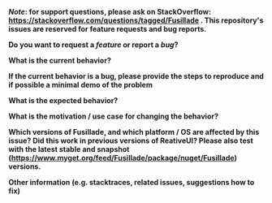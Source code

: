 ***Note*: for support questions, please ask on StackOverflow: https://stackoverflow.com/questions/tagged/Fusillade . This repository's issues are reserved for feature requests and bug reports.**

**Do you want to request a *feature* or report a *bug*?**



**What is the current behavior?**



**If the current behavior is a bug, please provide the steps to reproduce and if possible a minimal demo of the problem**



**What is the expected behavior?**



**What is the motivation / use case for changing the behavior?**



**Which versions of Fusillade, and which platform / OS are affected by this issue? Did this work in previous versions of ReativeUI? Please also test with the latest stable and snapshot (https://www.myget.org/feed/Fusillade/package/nuget/Fusillade) versions.**



**Other information (e.g. stacktraces, related issues, suggestions how to fix)**
